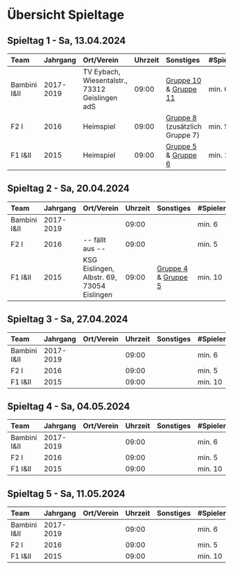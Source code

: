 # Übersicht Spieltage

## Spieltag 1 - Sa, 13.04.2024

| Team         | Jahrgang  | Ort/Verein                                     | Uhrzeit | Sonstiges                                                                                                           | #Spieler |
| :----------- | :-------- | :--------------------------------------------- | :------ | :------------------------------------------------------------------------------------------------------------------ | :------- |
| Bambini I&II | 2017-2019 | TV Eybach, Wiesentalstr., 73312 Geislingen adS | 09:00   | [Gruppe 10](Spieltag%201/Bambini_Gruppe10.pdf) & [Gruppe 11](Spieltag%201/Bambini_Gruppe11.pdf)                     | min. 6   |
| F2 I         | 2016      | Heimspiel                                      | 09:00   | [Gruppe 8](Spieltag%201/vorläufiger_F2_Spielplan_Runde1_Gruppe8.pdf) (zusätzlich Gruppe 7)                          | min. 5   |
| F1 I&II      | 2015      | Heimspiel                                      | 09:00   | [Gruppe 5](Spieltag%201/F1_Spielplan_Runde1_Gruppe5.pdf) & [Gruppe 6](Spieltag%201/F1_Spielplan_Runde1_Gruppe6.pdf) | min. 10  |

## Spieltag 2 - Sa, 20.04.2024

| Team         | Jahrgang  | Ort/Verein                                 | Uhrzeit | Sonstiges                                                                     | #Spieler |
| :----------- | :-------- | :----------------------------------------- | :------ | :---------------------------------------------------------------------------- | :------- |
| Bambini I&II | 2017-2019 |                                            | 09:00   |                                                                               | min. 6   |
| F2 I         | 2016      | -- fällt aus --                            | 09:00   |                                                                               | min. 5   |
| F1 I&II      | 2015      | KSG Eislingen, Albstr. 69, 73054 Eislingen | 09:00   | [Gruppe 4](Spieltag%202/Gruppe_4.pdf) & [Gruppe 5](Spieltag%202/Gruppe_5.pdf) | min. 10  |

## Spieltag 3 - Sa, 27.04.2024

| Team         | Jahrgang  | Ort/Verein | Uhrzeit | Sonstiges | #Spieler |
| :----------- | :-------- | :--------- | :------ | :-------- | :------- |
| Bambini I&II | 2017-2019 |            | 09:00   |           | min. 6   |
| F2 I         | 2016      |            | 09:00   |           | min. 5   |
| F1 I&II      | 2015      |            | 09:00   |           | min. 10  |

## Spieltag 4 - Sa, 04.05.2024

| Team         | Jahrgang  | Ort/Verein | Uhrzeit | Sonstiges | #Spieler |
| :----------- | :-------- | :--------- | :------ | :-------- | :------- |
| Bambini I&II | 2017-2019 |            | 09:00   |           | min. 6   |
| F2 I         | 2016      |            | 09:00   |           | min. 5   |
| F1 I&II      | 2015      |            | 09:00   |           | min. 10  |

## Spieltag 5 - Sa, 11.05.2024

| Team         | Jahrgang  | Ort/Verein | Uhrzeit | Sonstiges | #Spieler |
| :----------- | :-------- | :--------- | :------ | :-------- | :------- |
| Bambini I&II | 2017-2019 |            | 09:00   |           | min. 6   |
| F2 I         | 2016      |            | 09:00   |           | min. 5   |
| F1 I&II      | 2015      |            | 09:00   |           | min. 10  |

